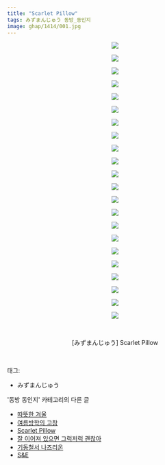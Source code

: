 ```yaml
---
title: "Scarlet Pillow"
tags: みずまんじゅう 동방_동인지
image: ghap/1414/001.jpg
---
```

<div class="article">
<p style="text-align: center; clear: none; float: none;"><img src="{{ site.nasurl }}/ghap/1414/001.jpg"/></p>
<p style="text-align: center; clear: none; float: none;"><img src="{{ site.nasurl }}/ghap/1414/002.jpg"/></p>
<p style="text-align: center; clear: none; float: none;"><img src="{{ site.nasurl }}/ghap/1414/003.jpg"/></p>
<p style="text-align: center; clear: none; float: none;"><img src="{{ site.nasurl }}/ghap/1414/004.jpg"/></p>
<p style="text-align: center; clear: none; float: none;"><img src="{{ site.nasurl }}/ghap/1414/005.jpg"/></p>
<p style="text-align: center; clear: none; float: none;"><img src="{{ site.nasurl }}/ghap/1414/006.jpg"/></p>
<p style="text-align: center; clear: none; float: none;"><img src="{{ site.nasurl }}/ghap/1414/007.jpg"/></p>
<p style="text-align: center; clear: none; float: none;"><img src="{{ site.nasurl }}/ghap/1414/008.jpg"/></p>
<p style="text-align: center; clear: none; float: none;"><img src="{{ site.nasurl }}/ghap/1414/009.jpg"/></p>
<p style="text-align: center; clear: none; float: none;"><img src="{{ site.nasurl }}/ghap/1414/010.jpg"/></p>
<p style="text-align: center; clear: none; float: none;"><img src="{{ site.nasurl }}/ghap/1414/011.jpg"/></p>
<p style="text-align: center; clear: none; float: none;"><img src="{{ site.nasurl }}/ghap/1414/012.jpg"/></p>
<p style="text-align: center; clear: none; float: none;"><img src="{{ site.nasurl }}/ghap/1414/013.jpg"/></p>
<p style="text-align: center; clear: none; float: none;"><img src="{{ site.nasurl }}/ghap/1414/014.jpg"/></p>
<p style="text-align: center; clear: none; float: none;"><img src="{{ site.nasurl }}/ghap/1414/015.jpg"/></p>
<p style="text-align: center; clear: none; float: none;"><img src="{{ site.nasurl }}/ghap/1414/016.jpg"/></p>
<p style="text-align: center; clear: none; float: none;"><img src="{{ site.nasurl }}/ghap/1414/017.jpg"/></p>
<p style="text-align: center; clear: none; float: none;"><img src="{{ site.nasurl }}/ghap/1414/018.jpg"/></p>
<p style="text-align: center; clear: none; float: none;"><img src="{{ site.nasurl }}/ghap/1414/019.jpg"/></p>
<p style="text-align: center; clear: none; float: none;"><img src="{{ site.nasurl }}/ghap/1414/020.jpg"/></p>
<p style="text-align: center; clear: none; float: none;"><img src="{{ site.nasurl }}/ghap/1414/021.jpg"/></p>
<p style="text-align: center; clear: none; float: none;"><img src="{{ site.nasurl }}/ghap/1414/022.jpg"/></p>
<p style="text-align: center; clear: none; float: none;"><br/></p>
<p style="text-align: center; clear: none; float: none;">[みずまんじゅう] Scarlet Pillow</p>
<p><br/></p>
</div><div class="tagTrail">
<p>태그: </p>
<ul>
<li>みずまんじゅう</li>
</ul>
</div><div class="another">
<p>'동방 동인지' 카테고리의 다른 글</p>
<ul>
<li><a href="/2016-08-08-ghap_1417">따뜻한 겨울</a></li>
<li><a href="/2016-08-08-ghap_1415">여름방학의 고참</a></li>
<li><a href="/2016-08-08-ghap_1414">Scarlet Pillow</a></li>
<li><a href="/2016-08-08-ghap_1413">잘 이어져 있으면 그럭저럭 괜찮아</a></li>
<li><a href="/2016-08-08-ghap_1412">기동철서 나즈리온</a></li>
<li><a href="/2016-08-08-ghap_1411">S&amp;E</a></li>
</ul>
</div><div class="cb_module cb_fluid">
<div class="cb_wrt cb_profile">
</div><!-- commentList close -->
</div>